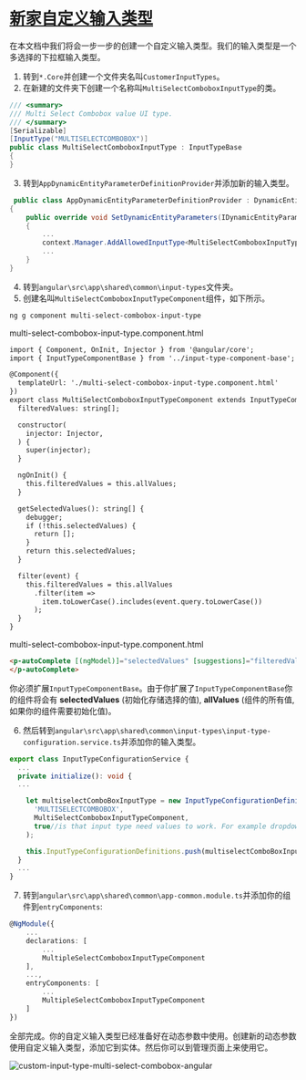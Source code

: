 # [新家自定义输入类型](https://docs.aspnetzero.com/en/aspnet-core-angular/latest/Feature-Dynamic-Entity-Parameters-Custom-Input-Types-Angular)

在本文档中我们将会一步一步的创建一个自定义输入类型。我们的输入类型是一个多选择的下拉框输入类型。

1. 转到`*.Core`并创建一个文件夹名叫`CustomerInputTypes`。
2. 在新建的文件夹下创建一个名称叫`MultiSelectComboboxInputType`的类。

```cs
/// <summary>
/// Multi Select Combobox value UI type.
/// </summary>
[Serializable]
[InputType("MULTISELECTCOMBOBOX")]
public class MultiSelectComboboxInputType : InputTypeBase
{ 
}
```

3. 转到`AppDynamicEntityParameterDefinitionProvider`并添加新的输入类型。

```cs
 public class AppDynamicEntityParameterDefinitionProvider : DynamicEntityParameterDefinitionProvider
{
    public override void SetDynamicEntityParameters(IDynamicEntityParameterDefinitionContext context)
    {
        ...
        context.Manager.AddAllowedInputType<MultiSelectComboboxInputType>();
        ...
    }
}
```

4. 转到`angular\src\app\shared\common\input-types`文件夹。
5. 创建名叫`MultiSelectComboboxInputTypeComponent`组件，如下所示。

```bash
ng g component multi-select-combobox-input-type
```

multi-select-combobox-input-type.component.html

```html
import { Component, OnInit, Injector } from '@angular/core';
import { InputTypeComponentBase } from '../input-type-component-base';

@Component({
  templateUrl: './multi-select-combobox-input-type.component.html'
})
export class MultiSelectComboboxInputTypeComponent extends InputTypeComponentBase implements OnInit {
  filteredValues: string[];

  constructor(
    injector: Injector,
  ) {
    super(injector);
  }

  ngOnInit() {
    this.filteredValues = this.allValues;
  }

  getSelectedValues(): string[] {
    debugger;
    if (!this.selectedValues) {
      return [];
    }
    return this.selectedValues;
  }

  filter(event) {
    this.filteredValues = this.allValues
      .filter(item =>
        item.toLowerCase().includes(event.query.toLowerCase())
      );
  }
}
```

multi-select-combobox-input-type.component.html

```html
<p-autoComplete [(ngModel)]="selectedValues" [suggestions]="filteredValues" (completeMethod)="filter($event)" [minLength]="1" [multiple]="true" inputStyleClass="form-control" styleClass="w-100">
</p-autoComplete>
```

你必须扩展`InputTypeComponentBase`。由于你扩展了`InputTypeComponentBase`你的组件将会有 **selectedValues** (初始化存储选择的值), **allValues** (组件的所有值,如果你的组件需要初始化值)。

6. 然后转到`angular\src\app\shared\common\input-types\input-type-configuration.service.ts`并添加你的输入类型。

```ts
export class InputTypeConfigurationService {
  ...
  private initialize(): void {  
  ...

    let multiselectComboBoxInputType = new InputTypeConfigurationDefinition(
      'MULTISELECTCOMBOBOX',
      MultiSelectComboboxInputTypeComponent,
      true//is that input type need values to work. For example dropdown need initial values to select.
    );

    this.InputTypeConfigurationDefinitions.push(multiselectComboBoxInputType);
  }
  ...
}
```

7. 转到`angular\src\app\shared\common\app-common.module.ts`并添加你的组件到`entryComponents`:

```ts
@NgModule({
    ...
    declarations: [
        ...
        MultipleSelectComboboxInputTypeComponent
    ],
    ...,    
    entryComponents: [
        ...
        MultipleSelectComboboxInputTypeComponent
    ]
})
```

全部完成。你的自定义输入类型已经准备好在动态参数中使用。创建新的动态参数使用自定义输入类型，添加它到实体。然后你可以到管理页面上来使用它。

![custom-input-type-multi-select-combobox-angular](/images/aspnetzero/custom-input-type-multi-select-combobox-angular.png)
